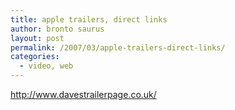 ```yaml
---
title: apple trailers, direct links
author: bronto saurus
layout: post
permalink: /2007/03/apple-trailers-direct-links/
categories:
  - video, web
---
```

<a href="http://www.davestrailerpage.co.uk/" target="_blank" >http://www.davestrailerpage.co.uk/</a>